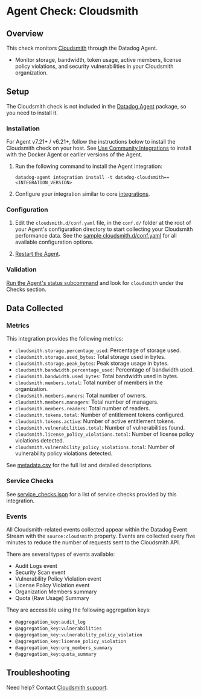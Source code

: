 # Agent Check: Cloudsmith

## Overview

This check monitors [Cloudsmith][1] through the Datadog Agent.
- Monitor storage, bandwidth, token usage, active members, license policy violations, and security vulnerabilities in your Cloudsmith organization. 


## Setup

The Cloudsmith check is not included in the [Datadog Agent][2] package, so you need to install it.

### Installation

For Agent v7.21+ / v6.21+, follow the instructions below to install the Cloudsmith check on your host. See [Use Community Integrations][3] to install with the Docker Agent or earlier versions of the Agent.

1. Run the following command to install the Agent integration:

   ```shell
   datadog-agent integration install -t datadog-cloudsmith==<INTEGRATION_VERSION>
   ```

2. Configure your integration similar to core [integrations][4].

### Configuration

1. Edit the `cloudsmith.d/conf.yaml` file, in the `conf.d/` folder at the root of your Agent's configuration directory to start collecting your Cloudsmith performance data. See the [sample cloudsmith.d/conf.yaml][5] for all available configuration options.

2. [Restart the Agent][6].

### Validation

[Run the Agent's status subcommand][7] and look for `cloudsmith` under the Checks section.

## Data Collected

### Metrics

This integration provides the following metrics:

- `cloudsmith.storage.percentage_used`: Percentage of storage used.
- `cloudsmith.storage.used_bytes`: Total storage used in bytes.
- `cloudsmith.storage.peak_bytes`: Peak storage usage in bytes.
- `cloudsmith.bandwidth.percentage_used`: Percentage of bandwidth used.
- `cloudsmith.bandwidth.used_bytes`: Total bandwidth used in bytes.
- `cloudsmith.members.total`: Total number of members in the organization.
- `cloudsmith.members.owners`: Total number of owners.
- `cloudsmith.members.managers`: Total number of managers.
- `cloudsmith.members.readers`: Total number of readers.
- `cloudsmith.tokens.total`: Number of entitlement tokens configured.
- `cloudsmith.tokens.active`: Number of active entitlement tokens.
- `cloudsmith.vulnerabilities.total`: Number of vulnerabilities found.
- `cloudsmith.license_policy_violations.total`: Number of license policy violations detected.
- `cloudsmith.vulnerability_policy_violations.total`: Number of vulnerability policy violations detected.

See [metadata.csv][8] for the full list and detailed descriptions.

### Service Checks

See [service_checks.json][9] for a list of service checks provided by this integration.

### Events

All Cloudsmith-related events collected appear within the Datadog Event Stream with the `source:cloudsmith` property. Events are collected every five minutes to reduce the number of requests sent to the Cloudsmith API.

There are several types of events available:

- Audit Logs event
- Security Scan event
- Vulnerability Policy Violation event
- License Policy Violation event
- Organization Members summary
- Quota (Raw Usage) Summary

They are accessible using the following aggregation keys:

- `@aggregation_key:audit_log`
- `@aggregation_key:vulnerabilities`
- `@aggregation_key:vulnerability_policy_violation`
- `@aggregation_key:license_policy_violation`
- `@aggregation_key:org_members_summary`
- `@aggregation_key:quota_summary`

## Troubleshooting

Need help? Contact [Cloudsmith support][10].

[1]: https://cloudsmith.com
[2]: /account/settings/agent/latest
[3]: https://docs.datadoghq.com/agent/guide/use-community-integrations/
[4]: https://docs.datadoghq.com/getting_started/integrations/
[5]: https://github.com/DataDog/integrations-extras/blob/master/cloudsmith/datadog_checks/cloudsmith/data/conf.yaml.example
[6]: https://docs.datadoghq.com/agent/guide/agent-commands/#start-stop-and-restart-the-agent
[7]: https://docs.datadoghq.com/agent/guide/agent-commands/#agent-status-and-information
[8]: https://github.com/DataDog/integrations-extras/blob/master/cloudsmith/metadata.csv
[9]: https://github.com/DataDog/integrations-extras/blob/master/cloudsmith/assets/service_checks.json
[10]: https://support.cloudsmith.com/hc/en-us
